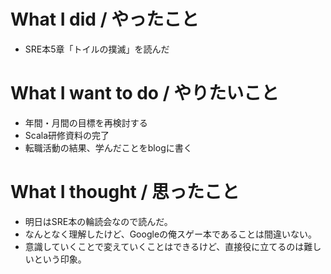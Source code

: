 # What I did / やったこと
- SRE本5章「トイルの撲滅」を読んだ

# What I want to do / やりたいこと
- 年間・月間の目標を再検討する
- Scala研修資料の完了
- 転職活動の結果、学んだことをblogに書く

# What I thought / 思ったこと
- 明日はSRE本の輪読会なので読んだ。
- なんとなく理解したけど、Googleの俺スゲー本であることは間違いない。
- 意識していくことで変えていくことはできるけど、直接役に立てるのは難しいという印象。
